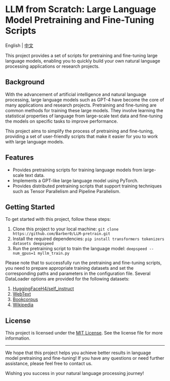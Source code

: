 # LLM from Scratch: Large Language Model Pretraining and Fine-Tuning Scripts

English | [中文](README-cn.md)

This project provides a set of scripts for pretraining and fine-tuning large language models, enabling you to quickly build your own natural language processing applications or research projects.

## Background

With the advancement of artificial intelligence and natural language processing, large language models such as GPT-4 have become the core of many applications and research projects. Pretraining and fine-tuning are common methods for training these large models. They involve learning the statistical properties of language from large-scale text data and fine-tuning the models on specific tasks to improve performance.

This project aims to simplify the process of pretraining and fine-tuning, providing a set of user-friendly scripts that make it easier for you to work with large language models.

## Features

- Provides pretraining scripts for training language models from large-scale text data.
- Implements a GPT-like large language model using PyTorch.
- Provides distributed pretraining scripts that support training techniques such as Tensor Parallelism and Pipeline Parallelism.

## Getting Started

To get started with this project, follow these steps:

1. Clone this project to your local machine: `git clone https://github.com/Barber0/LLM-pretrain.git`
2. Install the required dependencies: `pip install transformers tokenizers datasets deepspeed`
3. Run the pretraining script to train the language model: `deepspeed --num_gpus=1 myllm_train.py`

Please note that to successfully run the pretraining and fine-tuning scripts, you need to prepare appropriate training datasets and set the corresponding paths and parameters in the configuration file. Several DataLoader options are provided for the following datasets:

1. [HuggingFaceH4/self_instruct](https://huggingface.co/datasets/HuggingFaceH4/self_instruct)
2. [WebText](https://huggingface.co/datasets/openwebtext)
3. [Bookcorpus](https://huggingface.co/datasets/bookcorpus)
4. [Wikipedia](https://huggingface.co/datasets/wikipedia)

## License

This project is licensed under the [MIT License](LICENSE). See the license file for more information.

---

We hope that this project helps you achieve better results in language model pretraining and fine-tuning! If you have any questions or need further assistance, please feel free to contact us.

Wishing you success in your natural language processing journey!
